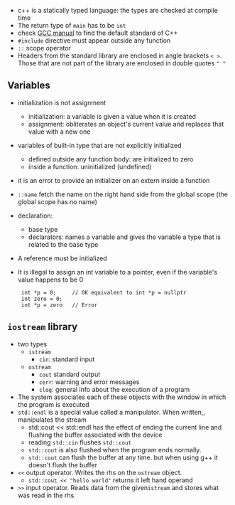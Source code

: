  - c++ is a statically typed language: the types are checked at compile time
 - The return type of `main` has to be `int`
 - check [GCC manual](https://gcc.gnu.org/onlinedocs/) to find the default standard of C++
 - `#include` directive must appear outside any function
 - `::` scope operator
 - Headers from the standard library are enclosed in angle brackets `< >`. Those that are not part of the library are enclosed in double quotes `" "`


## Variables
 - initialization is not assignment
   - initialization: a variable is given a value when it is created
   - assignment: obliterates an object's current value and replaces that value with a new one
 - variables of built-in type that are not explicitly initialized
   - defined outside any function body: are initialized to zero
   - inside a function: uninitialized (undefined)
 - it is an error to provide an initializer on an extern inside a function
 - `::name` fetch the name on the right hand side from the global scope (the global scope has no name)
 - declaration: 
   - base type
   - declarators: names a variable and gives the variable a type that is related to the base type
 - A reference must be initialized
 - It is illegal to assign an int variable to a pointer, even if the variable's value happens to be 0

        int *p = 0;     // OK equivalent to int *p = nullptr
        int zero = 0;
        int *p = zero   // Error   

## `iostream` library

 - two types
   - `istream`
     - `cin`: standard input
   - `ostream`
     - `cout` standard output
     - `cerr`: warning and error messages
     - `clog`: general info about the execution of a program
 - The system associates each of these objects with the window in which the program is executed
 - `std::endl` is a special value called a manipulator. When written,, manipulates the stream
   - std::cout << std::endl has the effect of ending the current line and flushing the buffer associated with the device
   - reading `std::cin` flushes `std::cout`
   - `std::cout` is also flushed when the program ends normally. 
   - `std::cout` can flush the buffer at any time. but when using g++ it doesn't flush the buffer
 - `<<` output operator. Writes the rhs on the `ostream` object.
   - `std::cout << "hello world"` returns it left hand operand
 - `>>` input operator. Reads data from the given`istream` and stores what was read in the rhs